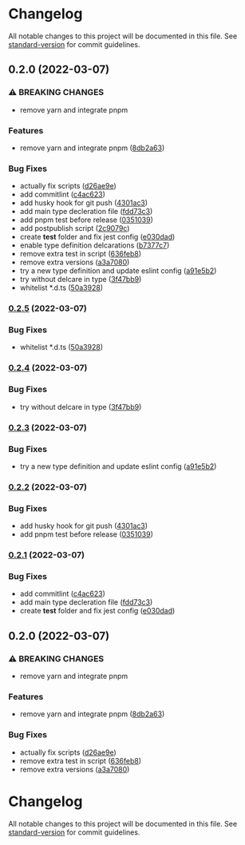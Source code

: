 # Changelog

All notable changes to this project will be documented in this file. See [standard-version](https://github.com/conventional-changelog/standard-version) for commit guidelines.

## 0.2.0 (2022-03-07)


### ⚠ BREAKING CHANGES

* remove yarn and integrate pnpm

### Features

* remove yarn and integrate pnpm ([8db2a63](https://github.com/degen-workgroup/common-utils/commit/8db2a63cb5e2ade58a665c74ac43f78802556028))


### Bug Fixes

* actually fix scripts ([d26ae9e](https://github.com/degen-workgroup/common-utils/commit/d26ae9e23278b114e601560dad7f3926186c6cc8))
* add commitlint ([c4ac623](https://github.com/degen-workgroup/common-utils/commit/c4ac623ec8049cbc748ec802effaa3fa751527a6))
* add husky hook for git push ([4301ac3](https://github.com/degen-workgroup/common-utils/commit/4301ac32064121c8bd23e66137b813b928cda3ff))
* add main type decleration file ([fdd73c3](https://github.com/degen-workgroup/common-utils/commit/fdd73c352051352f964313fd6749f951bf665237))
* add pnpm test before release ([0351039](https://github.com/degen-workgroup/common-utils/commit/0351039683545a1e44eea3956828e6eb68cbd50b))
* add postpublish script ([2c9079c](https://github.com/degen-workgroup/common-utils/commit/2c9079cf2de9a49fd8f1ffdbd421ef77d5988523))
* create __test__ folder and fix jest config ([e030dad](https://github.com/degen-workgroup/common-utils/commit/e030dad640cec8d56fb063d4639ed15966b16537))
* enable type definition delcarations ([b7377c7](https://github.com/degen-workgroup/common-utils/commit/b7377c7e0de4b5e8d6fc8a5a2c71180b6b0c8505))
* remove extra test in script ([636feb8](https://github.com/degen-workgroup/common-utils/commit/636feb8d4eeefffe24e07d3c5efb4345873c4c7d))
* remove extra versions ([a3a7080](https://github.com/degen-workgroup/common-utils/commit/a3a70805c870519d9f5cfc12896225b65d79f6bf))
* try a new type definition and update eslint config ([a91e5b2](https://github.com/degen-workgroup/common-utils/commit/a91e5b2f5c47ff3b825e89959c5688b72cbacb51))
* try without delcare in type ([3f47bb9](https://github.com/degen-workgroup/common-utils/commit/3f47bb9dcaf1b5eb8230489429c7d9c30b18aa76))
* whitelist *.d.ts ([50a3928](https://github.com/degen-workgroup/common-utils/commit/50a3928adaee0af57a6efdbdf73fcc26cf5feebf))

### [0.2.5](https://github.com/degen-workgroup/common-utils/compare/v0.2.4...v0.2.5) (2022-03-07)


### Bug Fixes

* whitelist *.d.ts ([50a3928](https://github.com/degen-workgroup/common-utils/commit/50a3928adaee0af57a6efdbdf73fcc26cf5feebf))

### [0.2.4](https://github.com/degen-workgroup/common-utils/compare/v0.2.3...v0.2.4) (2022-03-07)


### Bug Fixes

* try without delcare in type ([3f47bb9](https://github.com/degen-workgroup/common-utils/commit/3f47bb9dcaf1b5eb8230489429c7d9c30b18aa76))

### [0.2.3](https://github.com/degen-workgroup/common-utils/compare/v0.2.2...v0.2.3) (2022-03-07)


### Bug Fixes

* try a new type definition and update eslint config ([a91e5b2](https://github.com/degen-workgroup/common-utils/commit/a91e5b2f5c47ff3b825e89959c5688b72cbacb51))

### [0.2.2](https://github.com/degen-workgroup/common-utils/compare/v0.2.1...v0.2.2) (2022-03-07)


### Bug Fixes

* add husky hook for git push ([4301ac3](https://github.com/degen-workgroup/common-utils/commit/4301ac32064121c8bd23e66137b813b928cda3ff))
* add pnpm test before release ([0351039](https://github.com/degen-workgroup/common-utils/commit/0351039683545a1e44eea3956828e6eb68cbd50b))

### [0.2.1](https://github.com/degen-workgroup/common-utils/compare/v0.2.0...v0.2.1) (2022-03-07)


### Bug Fixes

* add commitlint ([c4ac623](https://github.com/degen-workgroup/common-utils/commit/c4ac623ec8049cbc748ec802effaa3fa751527a6))
* add main type decleration file ([fdd73c3](https://github.com/degen-workgroup/common-utils/commit/fdd73c352051352f964313fd6749f951bf665237))
* create __test__ folder and fix jest config ([e030dad](https://github.com/degen-workgroup/common-utils/commit/e030dad640cec8d56fb063d4639ed15966b16537))

## 0.2.0 (2022-03-07)


### ⚠ BREAKING CHANGES

* remove yarn and integrate pnpm

### Features

* remove yarn and integrate pnpm ([8db2a63](https://github.com/degen-workgroup/common-utils/commit/8db2a63cb5e2ade58a665c74ac43f78802556028))


### Bug Fixes

* actually fix scripts ([d26ae9e](https://github.com/degen-workgroup/common-utils/commit/d26ae9e23278b114e601560dad7f3926186c6cc8))
* remove extra test in script ([636feb8](https://github.com/degen-workgroup/common-utils/commit/636feb8d4eeefffe24e07d3c5efb4345873c4c7d))
* remove extra versions ([a3a7080](https://github.com/degen-workgroup/common-utils/commit/a3a70805c870519d9f5cfc12896225b65d79f6bf))

# Changelog

All notable changes to this project will be documented in this file. See [standard-version](https://github.com/conventional-changelog/standard-version) for commit guidelines.
